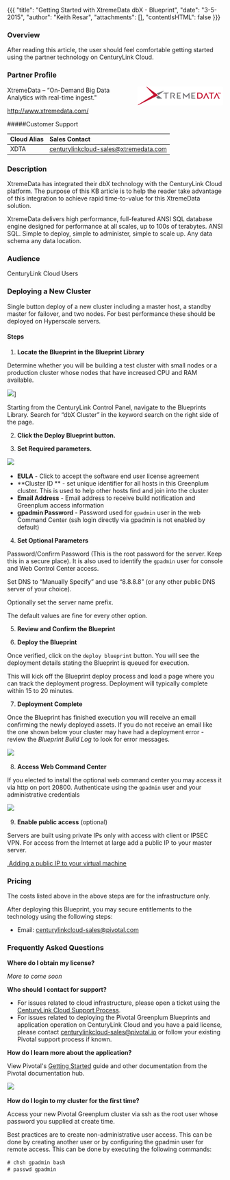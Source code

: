 {{{
  "title": "Getting Started with XtremeData dbX - Blueprint",
  "date": "3-5-2015",
  "author": "Keith Resar",
  "attachments": [],
  "contentIsHTML": false
}}}



### Overview

After reading this article, the user should feel comfortable getting started using the partner technology on CenturyLink Cloud.

### Partner Profile

<img src="../images/xtremedata/xtremelog_wht.png" style="max-width:200px;border:0;float:right;">

XtremeData – “On-Demand Big Data Analytics with real-time ingest."

http://www.xtremedata.com/

#####Customer Support

|Cloud Alias   	|Sales Contact   	|
|:-	|:-	|
|XDTA   	|centurylinkcloud-sales@xtremedata.com   	|


### Description

XtremeData has integrated their dbX technology with the CenturyLink Cloud platform.  The purpose of this KB article is to help the reader take advantage of this integration to achieve rapid time-to-value for this XtremeData solution.

XtremeData delivers high performance, full-featured ANSI SQL database engine designed for performance at all scales, up to 100s of terabytes. ANSI SQL. Simple to deploy, simple to administer, simple to scale up. Any data schema any data location.


### Audience

CenturyLink Cloud Users


### Deploying a New Cluster

Single button deploy of a new cluster including a master host, a standby master for failover, and two nodes.  For best performance these should be deployed on Hyperscale servers.

#### Steps


1. **Locate the Blueprint in the Blueprint Library**

  Determine whether you will be building a test cluster with small nodes or a production cluster whose nodes that have increased CPU and RAM available.

  ![](../images/xtremedata/blueprint_tiles.png)]

  Starting from the CenturyLink Control Panel, navigate to the Blueprints Library. Search for “dbX Cluster” in the keyword search on the right side of the page.

2. **Click the Deploy Blueprint button.**

3. **Set Required parameters.**

  ![](../images/xtremedata/deploy_parameters.png)

  * **EULA** - Click to accept the software end user license agreement
  * **Cluster ID ** - set unique identifier for all hosts in this Greenplum cluster.  This is used to help other hosts find and join into the cluster
  * **Email Address** - Email address to receive build notification and Greenplum access information
  * **gpadmin Password** - Password used for `gpadmin` user in the web Command Center (ssh login directly via gpadmin is not enabled by default)


4. **Set Optional Parameters**

  Password/Confirm Password (This is the root password for the server. Keep this in a secure place).  It is also used to identify the `gpadmin` user for console and Web Control Center access.

  Set DNS to “Manually Specify” and use “8.8.8.8” (or any other public DNS server of your choice).

  Optionally set the server name prefix.

  The default values are fine for every other option.

5. **Review and Confirm the Blueprint**

6. **Deploy the Blueprint**

  Once verified, click on the `deploy blueprint` button. You will see the deployment details stating the Blueprint is queued for execution.

  This will kick off the Blueprint deploy process and load a page where you can track the deployment progress. Deployment will typically complete within 15 to 20 minutes.

7. **Deployment Complete**

  Once the Blueprint has finished execution you will receive an email confirming the newly deployed assets.  If you do not receive an email like the one shown below your cluster may have had a deployment error - review the *Blueprint Build Log* to look for error messages.

  ![](../images/xtremedata/deploy_cluster_complete_email.png)

8. **Access Web Command Center**

  If you elected to install the optional web command center you may access it via http on port 20800.  Authenticate using the `gpadmin` user and your administrative credentials

  ![](../images/xtremedata/web_command_center.png)

9. **Enable public access** (optional)

  Servers are built using private IPs only with access with client or IPSEC VPN.  For access from the Internet at large add a public IP to your master server.

  <a href="../network/how-to-add-public-ip-to-virtual-machine/">
    <img style="border:0;width:50pxsrc="../images/common_assets/fw_icon.png">
    Adding a public IP to your virtual machine
  </a>



### Pricing

The costs listed above in the above steps are for the infrastructure only.

After deploying this Blueprint, you may secure entitlements to the technology using the following steps:

 * Email: centurylinkcloud-sales@pivotal.com

### Frequently Asked Questions

**Where do I obtain my license?**

*More to come soon*

**Who should I contact for support?**

* For issues related to cloud infrastructure, please open a ticket using the [CenturyLink Cloud Support Process](../Support/how-do-i-report-a-support-issue.md).
* For issues related to deploying the Pivotal Greenplum Blueprints and application operation on CenturyLink Cloud and you have a paid license, please contact centurylinkcloud-sales@pivotal.io or follow your existing Pivotal support process if known.


**How do I learn more about the application?**

View Pivotal's [Getting Started](http://gpdb.docs.pivotal.io/gpdb-434.html) guide and other documentation from the Pivotal documentation hub.

![](../images/pivotal_greenplum/getting_started_pdf.png)


**How do I login to my cluster for the first time?**

Access your new Pivotal Greenplum cluster via ssh as the root user whose password you supplied at create time.  

Best practices are to create non-administrative user access.  This can be done by creating another user or by configuring the gpadmin user for remote access.  This can be done by executing the following commands:

```
# chsh gpadmin bash
# passwd gpadmin
```
